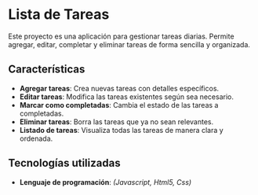 # Lista de Tareas

Este proyecto es una aplicación para gestionar tareas diarias. Permite agregar, editar, completar y eliminar tareas de forma sencilla y organizada.

## Características

- **Agregar tareas**: Crea nuevas tareas con detalles específicos.
- **Editar tareas**: Modifica las tareas existentes según sea necesario.
- **Marcar como completadas**: Cambia el estado de las tareas a completadas.
- **Eliminar tareas**: Borra las tareas que ya no sean relevantes.
- **Listado de tareas**: Visualiza todas las tareas de manera clara y ordenada.

## Tecnologías utilizadas

- **Lenguaje de programación**: *(Javascript, Html5, Css)*


